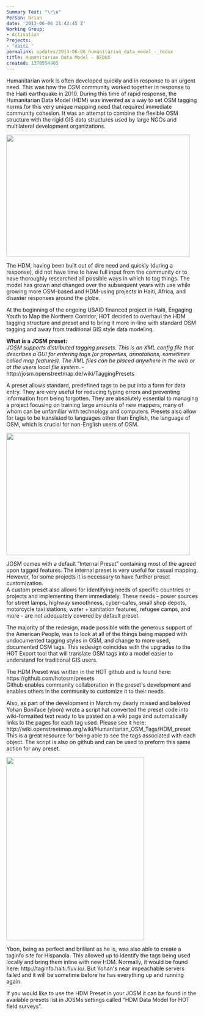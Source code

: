 ```yaml
---
Summary Text: "\r\n"
Person: brian
date: '2013-06-06 21:42:45 Z'
Working Group:
- Activation
Projects:
- 'Haiti '
permalink: updates/2013-06-06_humanitarian_data_model_-_redux
title: Humanitarian Data Model - REDUX
created: 1370554965
---
```

<p>Humanitarian work is often developed quickly and in response to an urgent need. This was how the OSM community worked together in response to the Haiti earthquake in 2010. During this time of rapid response, the Humanitarian Data Model (HDM) was invented as a way to set OSM tagging norms for this very unique mapping need that required immediate community cohesion. It was an attempt to combine the flexible OSM structure with the rigid GIS data structures used by large NGOs and multilateral development organizations.<!--break--></p><p><img class="image-large" src="/sites/default/files/styles/large/public/935388_10200715461123330_559203776_n_0.jpg?itok=Ei2CZezt" alt="" width="480" height="320"></p><p><!--break--></p><p>The HDM, having been built out of dire need and quickly (during a response), did not have time to have full input from the community or to have thoroughly researched all possible ways in which to tag things. The model has grown and changed over the subsequent years with use while growing more OSM-based and HDM-using projects in Haiti, Africa, and disaster responses around the globe.</p><p>At the beginning of the ongoing USAID financed project in Haiti, Engaging Youth to Map the Northern Corridor, HOT decided to overhaul the HDM tagging structure and preset and to bring it more in-line with standard OSM tagging and away from traditional GIS style data modeling.</p><p><strong>What is a JOSM preset:</strong><br><cite>JOSM supports distributed tagging presets. This is an XML config file that describes a GUI for entering tags (or properties, annotations, sometimes called map features). The XML files can be placed anywhere in the web or at the users local file system.</cite> - http://josm.openstreetmap.de/wiki/TaggingPresets</p><p>A preset allows standard, predefined tags to be put into a form for data entry. They are very useful for reducing typing errors and preventing information from being forgotten. They are absolutely essential to managing a project focusing on training large amounts of new mappers, many of whom can be unfamiliar with technology and computers. Presets also allow for tags to be translated to languages other than English, the language of OSM, which is crucial for non-English users of OSM.</p><p><img class="image-large" src="/sites/default/files/styles/large/public/600185_10200894765605830_1568258984_n_0.jpg?itok=NERYD5qX" alt="" width="480" height="320"></p><p>JOSM comes with a default “Internal Preset” containing most of the agreed upon tagged features. The internal preset is very useful for casual mapping. However, for some projects it is necessary to have further preset customization.<br> A custom preset also allows for identifying needs of specific countries or projects and implementing them immediately. These needs - power sources for street lamps, highway smoothness, cyber-cafes, small shop depots, motorcycle taxi stations, water + sanitation features, refugee camps, and more - are not adequately covered by default preset.</p><p>The majority of the redesign, made possible with the generous support of the American People, was to look at all of the things being mapped with undocumented tagging styles in OSM, and change to more used, documented OSM tags. This redesign coincides with the upgrades to the HOT Export tool that will translate OSM tags into a model easier to understand for traditional GIS users.</p><p>The HDM Preset was written in the HOT github and is found here: https://github.com/hotosm/presets<br>Github enables community collaboration in the preset's development and enables others in the community to customize it to their needs.</p><p>Also, as part of the development in March my dearly missed and beloved Yohan Boniface (ybon) wrote a script hat converted the preset code into wiki-formatted text ready to be pasted on a wiki page and automatically links to the pages for each tag used. Please see it here: http://wiki.openstreetmap.org/wiki/Humanitarian_OSM_Tags/HDM_preset <br>This is a great resource for being able to see the tags associated with each object. The script is also on github and can be used to preform this same action for any preset.</p><p><img class="image-large" src="/sites/default/files/styles/large/public/loonapix_13708940622944072703_0.jpg?itok=mr1g2pG8" alt="" width="360" height="480"></p><p>Ybon, being as perfect and brilliant as he is, was also able to create a taginfo site for Hispanola. This allowed up to identify the tags being used locally and bring them inline with new HDM. Normally, it would be found here: http://taginfo.haiti.fluv.io/. But Yohan's near impeachable servers failed and it will be sometime before he has everything up and running again.</p><p>If you would like to use the HDM Preset in your JOSM it can be found in the available presets list in JOSMs settings called “HDM Data Model for HOT field surveys”.</p>
